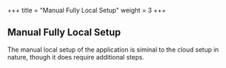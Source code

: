 +++
title = "Manual Fully Local Setup"
weight = 3
+++

## Manual Fully Local Setup

The manual local setup of the application is siminal to the cloud setup in nature, though it does require additional steps.
